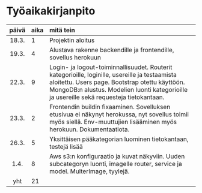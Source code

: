 # Työaikakirjanpito

| päivä | aika | mitä tein  |
| :----:|:-----| :-----|
| 18.3. |  1   | Projektin aloitus |
| 19.3. |  4   | Alustava rakenne backendille ja frontendille, sovellus herokuun |
| 22.3. |  9   | Login- ja logout-toiminnallisuudet. Routerit kategorioille, loginille, usereille ja testaamista aloitettu. Users page. Bootstrap otettu käyttöön. MongoDB:n alustus. Modelien luonti kategorioille ja usereille sekä requesteja tietokantaan.
| 23.3. |  2   | Frontendin buildin fixaaminen. Sovelluksen etusivua ei näkynyt herokussa, nyt sovellus toimii myös siellä. Env-muuttujien lisääminen myös herokuun. Dokumentaatiota. |
| 26.3. |  5   | Yksittäisen pääkategorian luominen tietokantaan, testejä lisää |
| 1.4.  |  8   | Aws s3:n konfiguraatio ja kuvat näkyviin. Uuden subcategoryn luonti, imagelle router, service ja model. MulterImage, tyylejä. |
| yht   |  21  | | 
